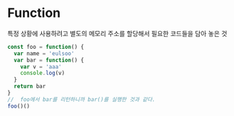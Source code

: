 # Function

특정 상황에 사용하려고 별도의 메모리 주소를 할당해서 필요한 코드들을 담아 놓은 것

 ```js
 const foo = function() {
   var name = 'eulsoo'
   var bar = function() {
     var v = 'aaa'
     console.log(v)
   } 
   return bar
 }
 //  foo에서 bar를 리턴하니까 bar()를 실행한 것과 같다.
 foo()()

 ```